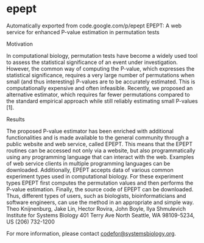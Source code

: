 # epept
Automatically exported from code.google.com/p/epept
EPEPT: A web service for enhanced P-value estimation in permutation tests

Motivation

In computational biology, permutation tests have become a widely used tool to assess the statistical significance of an event under investigation. However, the common way of computing the P-value, which expresses the statistical significance, requires a very large number of permutations when small (and thus interesting) P-values are to be accurately estimated. This is computationally expensive and often infeasible. Recently, we proposed an alternative estimator, which requires far fewer permutations compared to the standard empirical approach while still reliably estimating small P-values [1].

Results

The proposed P-value estimator has been enriched with additional functionalities and is made available to the general community through a public website and web service, called EPEPT. This means that the EPEPT routines can be accessed not only via a website, but also programmatically using any programming language that can interact with the web. Examples of web service clients in multiple programming languages can be downloaded. Additionally, EPEPT accepts data of various common experiment types used in computational biology. For these experiment types EPEPT first computes the permutation values and then performs the P-value estimation. Finally, the source code of EPEPT can be downloaded. Thus, different types of users, such as biologists, bioinformaticians and software engineers, can use the method in an appropriate and simple way.
Theo Knijnenburg, Jake Lin, Hector Rovira, John Boyle, Ilya Shmulevich
Institute for Systems Biology
401 Terry Ave North
Seattle, WA 98109-5234, US
(206) 732-1200

For more information, please contact codefor@systemsbiology.org.
